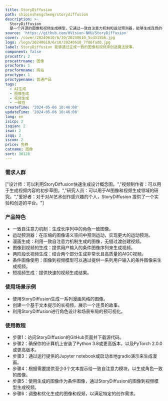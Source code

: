 ```yaml
---
title: StoryDiffusion
path: shipinshengcheng/storydiffusion
description: >-
  StoryDiffusion
  是一个开源的图像和视频生成模型，它通过一致自注意力机制和运动预测器，能够生成连贯的长序列图像和视频。这个模型的主要优点在于它能够生成具有角色一致性的图像，并且可以扩展到视频生成，为用户提供了一个创造长视频的新方法。该模型对AI驱动的图像和视频生成领域有积极的影响，并且鼓励用户负责任地使用该工具。
source: 'https://github.com/HVision-NKU/StoryDiffusion'
cover: /cover/20240610/6/10/20240610_5cd315b6.jpg
logo: /logo/20240610/6/10/20240610_7f86fad0.jpg
label: StoryDiffusion 能够通过生成一致的图像和视频来创造魔法故事。
component: false
procattr: 2
procattrname: 图像
procform: 1
procformname: 网站
proctype: 1
proctypename: 普通产品
tags:
  - AI生成
  - 图像生成
  - 视频生成
  - 一致性
createTime: '2024-05-06 10:46:08'
updateTime: '2024-05-06 10:46:08'
lang: en
isicp: 2
isqian: 2
iswx: 2
isqq: 2
iscom: 2
price: 免费
catname: 图像
sort: 30128
---
```




### 需求人群
["设计师：可以利用StoryDiffusion快速生成设计概念图。","视频制作者：可以用于生成视频内容的初步草图。","研究人员：可以用于AI图像和视频生成领域的研究。","爱好者：对于对AI艺术创作感兴趣的个人，StoryDiffusion 提供了一个实验和创造的平台。"]

### 产品特色
* 一致自注意力机制：生成长序列中的角色一致图像。
* 运动预测器：在压缩的图像语义空间中预测运动，实现更大的运动预测。
* 漫画生成：利用一致自注意力机制生成的图像，无缝过渡创建视频。
* 图像到视频的生成：提供用户输入的条件图像序列来生成视频。
* 两阶段长视频生成：结合两个部分生成非常长且高质量的AIGC视频。
* 条件图像使用：图像到视频模型可以通过提供一系列用户输入的条件图像来生成视频。
* 短视频生成：提供快速的视频生成结果。

### 使用场景示例
* 使用StoryDiffusion生成一系列漫画风格的图像。
* 创建一个基于文本提示的长视频，展示一个连贯的故事。
* 利用StoryDiffusion进行角色设计和场景布局的预可视化。

### 使用教程
* 步骤1：访问StoryDiffusion的GitHub页面并下载源代码。
* 步骤2：确保你的计算机上安装了Python 3.8或更高版本，以及PyTorch 2.0.0或更高版本。
* 步骤3：通过运行提供的Jupyter notebook或启动本地gradio演示来生成漫画。
* 步骤4：根据需要提供至少3个文本提示给一致自注意力模块，以生成角色一致的图像。
* 步骤5：使用生成的图像作为条件图像，通过StoryDiffusion的图像到视频模型生成视频。
* 步骤6：调整和优化生成的图像和视频，以满足特定的创作需求。

  
